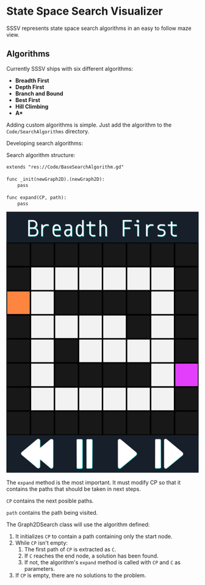 # State Space Search Visualizer
SSSV represents state space search algorithms in an easy to follow maze view.

## Algorithms
Currently SSSV ships with six different algorithms:
-   **Breadth First**
-   **Depth First**
-   **Branch and Bound**
-   **Best First**
-   **Hill Climbing**
-   **A\***

Adding custom algorithms is simple. Just add the algorithm to the `Code/SearchAlgorithms` directory.

Developing search algorithms:

Search algorithm structure:
```gdscript
extends "res://Code/BaseSearchAlgorithm.gd"

func _init(newGraph2D).(newGraph2D):
	pass

func expand(CP, path):
	pass
```

![edit](docs/images/edit.gif)

The `expand` method is the most important. It must modify CP so that it contains the paths that should be taken in next steps.

`CP` contains the next posible paths.

`path` contains the path being visited.

The Graph2DSearch class will use the algorithm defined:
1.  It initializes `CP` to contain a path containing only the start node.
2.  While `CP` isn't empty:
    1.  The first path of `CP` is extracted as `C`.
    2.  If `C` reaches the end node, a solution has been found.
    3.  If not, the algorithm's `expand` method is called with `CP` and `C` as parameters.
3.  If `CP` is empty, there are no solutions to the problem.
